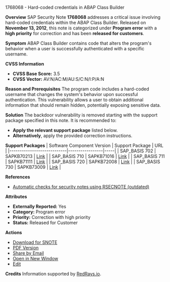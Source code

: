 1768068 - Hard-coded credentials in ABAP Class Builder

**Overview**
SAP Security Note **1768068** addresses a critical issue involving hard-coded credentials within the ABAP Class Builder. Released on **November 13, 2012**, this note is categorized under **Program error** with a **high priority** for correction and has been **released for customers**.

**Symptom**
ABAP Class Builder contains code that alters the program's behavior when a user is successfully authenticated with a specific username.

**CVSS Information**
- **CVSS Base Score:** 3.5
- **CVSS Vector:** AV:N/AC:M/AU:S/C:N/I:P/A:N

**Reason and Prerequisites**
The program code includes a hard-coded username that changes the system's behavior upon successful authentication. This vulnerability allows a user to obtain additional information that should remain hidden, potentially exposing sensitive data.

**Solution**
The backdoor vulnerability is removed starting with the support package specified in this note. It is recommended to:
- **Apply the relevant support package** listed below.
- **Alternatively**, apply the provided correction instructions.

**Support Packages**
| Software Component Version | Support Package | URL |
|----------------------------|-----------------|-----|
| SAP_BASIS 702              | SAPKB70213      | [Link](https://me.sap.com/supportpackage/SAPKB70213) |
| SAP_BASIS 710              | SAPKB71016      | [Link](https://me.sap.com/supportpackage/SAPKB71016) |
| SAP_BASIS 711              | SAPKB71111      | [Link](https://me.sap.com/supportpackage/SAPKB71111) |
| SAP_BASIS 720              | SAPKB72008      | [Link](https://me.sap.com/supportpackage/SAPKB72008) |
| SAP_BASIS 730              | SAPKB73009      | [Link](https://me.sap.com/supportpackage/SAPKB73009) |

**References**
- [Automatic checks for security notes using RSECNOTE (outdated)](https://me.sap.com/notes/888889)

**Attributes**
- **Externally Reported:** Yes
- **Category:** Program error
- **Priority:** Correction with high priority
- **Status:** Released for Customer

**Actions**
- [Download for SNOTE](https://notesdownloads.sap.com/note/0040000010446912017)
- [PDF Version](https://userapps.support.sap.com/sap/support/sfm/notes/print/0001768068?language=en-US&token=CF80462080BAA6CC42E59B16E26410CB)
- [Share by Email](https://me.sap.com/share/1768068)
- [Open in New Window](https://me.sap.com/notes/1768068/open)
- [Edit](https://me.sap.com/support/notes/edit/0001768068)

**Credits**
Information supported by [RedRays.io](https://redrays.io).